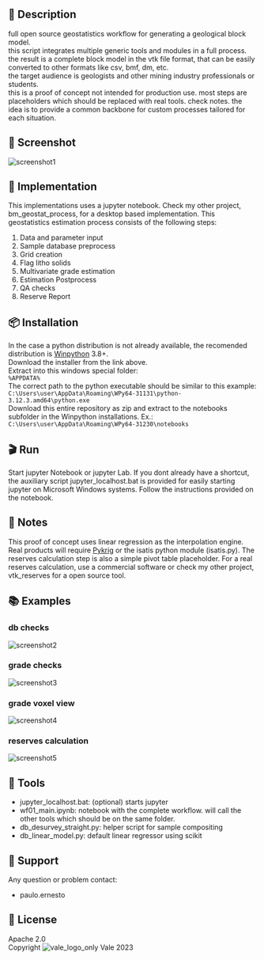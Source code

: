 ## 📌 Description
full open source geostatistics workflow for generating a geological block model.  
this script integrates multiple generic tools and modules in a full process.  
the result is a complete block model in the vtk file format, that can be easily converted to other formats like csv, bmf, dm, etc.  
the target audience is geologists and other mining industry professionals or students.  
this is a proof of concept not intended for production use. most steps are placeholders which should be replaced with real tools. check notes.
the idea is to provide a common backbone for custom processes tailored for each situation.
## 📸 Screenshot
![screenshot1](https://github.com/pemn/assets/blob/main/vtk_geostats1.png?raw=true)
## 🧩 Implementation
This implementations uses a jupyter notebook. Check my other project, bm_geostat_process, for a desktop based implementation.
This geostatistics estimation process consists of the following steps:
 1. Data and parameter input
 2. Sample database preprocess
 3. Grid creation
 4. Flag litho solids
 5. Multivariate grade estimation
 6. Estimation Postprocess
 7. QA checks
 8. Reserve Report
## 📦 Installation
In the case a python distribution is not already available, the recomended distribution is [Winpython](https://winpython.github.io/) 3.8+.  
Download the installer from the link above.  
Extract into this windows special folder:  
`%APPDATA%`  
The correct path to the python executable should be similar to this example:  
`C:\Users\user\AppData\Roaming\WPy64-31131\python-3.12.3.amd64\python.exe`  
Download this entire repository as zip and extract to the notebooks subfolder in the Winpython installations. Ex.:  
`C:\Users\user\AppData\Roaming\WPy64-31230\notebooks`

## 🎬 Run
Start jupyter Notebook or jupyter Lab.
If you dont already have a shortcut, the auxiliary script jupyter_localhost.bat is provided for easily starting jupyter on Microsoft Windows systems.
Follow the instructions provided on the notebook.
## 📓 Notes
This proof of concept uses linear regression as the interpolation engine. Real products will require [Pykrig](https://geostat-framework.readthedocs.io/projects/pykrige/en/stable/index.html) or the isatis python module (isatis.py).
The reserves calculation step is also a simple pivot table placeholder. For a real reserves calculation, use a commercial software or check my other project, vtk_reserves for a open source tool.
## 📚 Examples
### db checks
![screenshot2](https://github.com/pemn/assets/blob/main/vtk_geostats2.png?raw=true)
### grade checks
![screenshot3](https://github.com/pemn/assets/blob/main/vtk_geostats3.png?raw=true)
### grade voxel view
![screenshot4](https://github.com/pemn/assets/blob/main/vtk_geostats4.png?raw=true)
### reserves calculation
![screenshot5](https://github.com/pemn/assets/blob/main/vtk_geostats5.png?raw=true)
## 🧰 Tools
 - jupyter_localhost.bat: (optional) starts jupyter
 - wf01_main.ipynb: notebook with the complete workflow. will call the other tools which should be on the same folder.
 - db_desurvey_straight.py: helper script for sample compositing
 - db_linear_model.py: default linear regressor using scikit
## 🙋 Support
Any question or problem contact:
 - paulo.ernesto
## 💎 License
Apache 2.0  
Copyright ![vale_logo_only](https://github.com/pemn/assets/blob/main/vale_logo_only_r.svg?raw=true) Vale 2023
